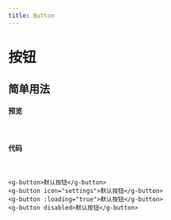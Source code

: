 ```yaml
---
title: Button
---
```


# 按钮

## 简单用法

#### 预览
<br>
<button-demos></button-demos>

#### 代码
<br>

```
<g-button>默认按钮</g-button>
<g-button icon="settings">默认按钮</g-button>
<g-button :loading="true">默认按钮</g-button>
<g-button disabled>默认按钮</g-button>
```